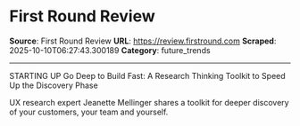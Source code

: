 # First Round Review

**Source**: First Round Review
**URL**: https://review.firstround.com
**Scraped**: 2025-10-10T06:27:43.300189
**Category**: future_trends

---

STARTING UP
Go Deep to Build Fast: A Research Thinking Toolkit to Speed Up the Discovery Phase

UX research expert Jeanette Mellinger shares a toolkit for deeper discovery of your customers, your team and yourself.
